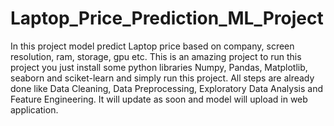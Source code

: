 # Laptop_Price_Prediction_ML_Project
In this project model predict Laptop price based on company, screen resolution, ram, storage, gpu etc. This is an amazing project to run this project you just install some python libraries Numpy, Pandas, Matplotlib, seaborn and sciket-learn and simply run this project. All steps are already done like Data Cleaning, Data Preprocessing, Exploratory Data Analysis and Feature Engineering. It will update as soon and model will upload in web application.

